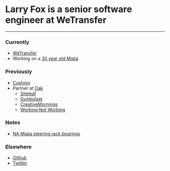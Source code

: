 # Larry Fox is a senior software engineer at WeTransfer

---

### Currently

- [WeTransfer]
- Working on a [30 year old Miata]

### Previously

- [Cushion](https://cushionapp.com)
- Partner at [Oak](https://oak.is)
  - [Siteleaf](https://siteleaf.com)
  - [Symbolset](https://symbolset.com)
  - [CreativeMornings](https://creativemornings.com)
  - [Working Not Working](https://workingnotworking.com)

### Notes
- [NA Miata steering rack bearings]

### Elsewhere

- [Github](https://github.com/larryfox)
- [Twitter](https://twitter.com/_larryfox)


[WeTransfer]: https://wetransfer.com/explore
[30 year old Miata]: /miata/
[NA Miata steering rack bearings]: /notes/miata-steering-rack-bearings/
